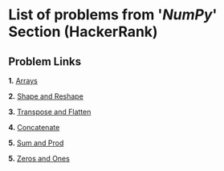 # List of problems from '*NumPy*' Section (HackerRank)

## Problem Links 

**1.** [Arrays](https://www.hackerrank.com/challenges/np-arrays/problem)

**2.** [Shape and Reshape](https://www.hackerrank.com/challenges/np-shape-reshape/problem)

**3.** [Transpose and Flatten](https://www.hackerrank.com/challenges/np-transpose-and-flatten/problem)

**4.** [Concatenate](https://www.hackerrank.com/challenges/np-concatenate/problem)

**5.** [Sum and Prod](https://www.hackerrank.com/challenges/np-sum-and-prod/problem)

**5.** [Zeros and Ones](https://www.hackerrank.com/challenges/np-zeros-and-ones/problem)
